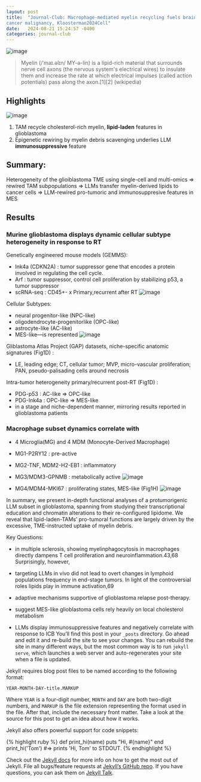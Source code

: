 ```yaml
---
layout: post
title:  "Journal-Club: Macrophage-mediated myelin recycling fuels brain
cancer malignancy, Kloosterman2024Cell"
date:   2024-08-21 15:24:57 -0400
categories: journal-club
---
```

![image](https://github.com/user-attachments/assets/96d4a943-3913-491f-b712-46c28b58915f)

>Myelin (/ˈmaɪ.əlɪn/ MY-ə-lin) is a lipid-rich material that surrounds nerve cell axons (the nervous system's electrical wires) to insulate them and increase the rate at which electrical impulses (called action potentials) pass along the axon.[1][2] (wikipedia) 

## Highlights
![image](https://github.com/user-attachments/assets/e66f9655-9d11-4c48-b001-46552f4b4105)
1. TAM recycle cholesterol-rich myelin, **lipid-laden** features in glioblastoma
2. Epigenetic rewiring by myelin debris scavenging underlies LLM **immunosuppressive** feature

## Summary:
Heterogeneity of the glioiblastoma TME using single-cell and multi-omics 
=> rewired TAM subpopulations => LLMs transfer myelin-derived lipids to cancer cells
=> LLM-rewired pro-tumoric and immunosuppresive features in MES
 
## Results
### Murine glioblastoma displays dynamic cellular subtype heterogeneity in response to RT
Genetically engineered mouse models (GEMMS):
- Ink4a (CDKN2A) : tumor suppressor gene that encodes a protein involved in regulating the cell cycle.
- Arf : tumor suppressor, control cell proliferation by stabilizing p53, a tumor suppressor
- scRNA-seq : CD45+- x Primary,recurrent after RT 
![image](https://github.com/user-attachments/assets/edfc518b-9084-400d-a76c-bfae0a88e930)

Cellular Subtypes: 
- neural progenitor-like (NPC-like)
- oligodendrocyte-progenitorlike (OPC-like)
- astrocyte-like (AC-like)
- MES-like—is represented
![image](https://github.com/user-attachments/assets/c670c876-d8e1-4e6b-af80-3b9bb1601922)

Gliblastoma Atlas Project (GAP) datasets, niche-specific anatomic signatures (Fig1D) :
- LE, leading edge; CT, cellular tumor; MVP, micro-vascular proliferation; PAN, pseudo-palisading cells around necrosis

Intra-tumor heterogeneity primary/recurrent post-RT (Fig1D) :
- PDG-p53 : AC-like => OPC-like
- PDG-Ink4a : OPC-like => MES-like
- in a stage and niche-dependent manner, mirroring results reported in glioblastoma patients

### Macrophage subset dynamics correlate with
- 4 Microglia(MG) and 4 MDM (Monocyte-Derived Macrophage)
- MG1-P2RY12 : pre-active
- MG2-TNF, MDM2-H2-EB1 : inflammatory
- MG3/MDM3-GPNMB : metabolically active
![image](https://github.com/user-attachments/assets/019f8436-6463-44a4-9175-e319720a985f)
  
- MG4/MDM4-MKI67 : proliferating states, MES-like (Fig1H)
![image](https://github.com/user-attachments/assets/796df034-1652-4a41-a8d2-d4ba0c6fc253)

  
In summary, we present in-depth functional analyses of a protumorigenic
LLM subset in glioblastoma, spanning from studying
their transcriptional education and chromatin alterations to their
re-configured lipidome. We reveal that lipid-laden-TAMs’ pro-tumoral
functions are largely driven by the excessive, TME-instructed
uptake of myelin debris.

Key Questions:

- in multiple sclerosis, showing myelinphagocytosis in macrophages directly dampens T cell proliferation and neuroinflammation.43,68
Surprisingly, however,
- targeting LLMs in vivo did not lead to overt changes in lymphoid populations frequency in end-stage tumors. In light of the controversial roles lipids play in immune activation,69

- adaptive mechanisms supportive of glioblastoma relapse post-therapy.
- suggest MES-like glioblastoma cells rely heavily on local cholesterol metabolism
- LLMs display immunosuppressive features and negatively correlate with response to ICB
You’ll find this post in your `_posts` directory. Go ahead and edit it and re-build the site to see your changes. You can rebuild the site in many different ways, but the most common way is to run `jekyll serve`, which launches a web server and auto-regenerates your site when a file is updated.

Jekyll requires blog post files to be named according to the following format:

`YEAR-MONTH-DAY-title.MARKUP`

Where `YEAR` is a four-digit number, `MONTH` and `DAY` are both two-digit numbers, and `MARKUP` is the file extension representing the format used in the file. After that, include the necessary front matter. Take a look at the source for this post to get an idea about how it works.

Jekyll also offers powerful support for code snippets:

{% highlight ruby %}
def print_hi(name)
  puts "Hi, #{name}"
end
print_hi('Tom')
#=> prints 'Hi, Tom' to STDOUT.
{% endhighlight %}

Check out the [Jekyll docs][jekyll-docs] for more info on how to get the most out of Jekyll. File all bugs/feature requests at [Jekyll’s GitHub repo][jekyll-gh]. If you have questions, you can ask them on [Jekyll Talk][jekyll-talk].

[jekyll-docs]: https://jekyllrb.com/docs/home
[jekyll-gh]:   https://github.com/jekyll/jekyll
[jekyll-talk]: https://talk.jekyllrb.com/
